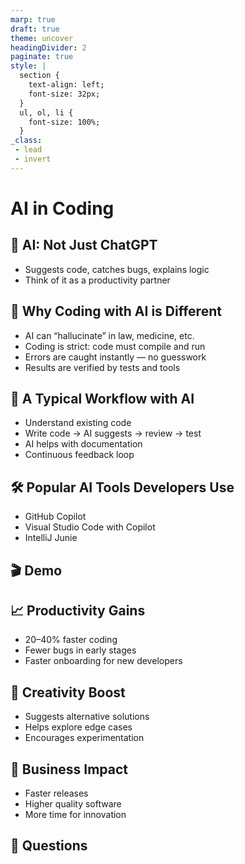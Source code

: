 ```yaml
---
marp: true
draft: true
theme: uncover
headingDivider: 2
paginate: true
style: |
  section {
    text-align: left;
    font-size: 32px;
  }
  ul, ol, li {
    font-size: 100%;
  }
_class:
 - lead
 - invert
---
```


# AI in Coding


## 🤖 AI: Not Just ChatGPT

- Suggests code, catches bugs, explains logic
- Think of it as a productivity partner


## 🚦 Why Coding with AI is Different

- AI can “hallucinate” in law, medicine, etc.
- Coding is strict: code must compile and run
- Errors are caught instantly — no guesswork
- Results are verified by tests and tools


## 🔄 A Typical Workflow with AI

- Understand existing code
- Write code → AI suggests → review → test  
- AI helps with documentation  
- Continuous feedback loop


## 🛠️ Popular AI Tools Developers Use

- GitHub Copilot
- Visual Studio Code with Copilot
- IntelliJ Junie


## 🎬 Demo



## 📈 Productivity Gains

- 20–40% faster coding  
- Fewer bugs in early stages  
- Faster onboarding for new developers


## 🎨 Creativity Boost

- Suggests alternative solutions  
- Helps explore edge cases  
- Encourages experimentation



## 💼 Business Impact

- Faster releases  
- Higher quality software  
- More time for innovation


## 🧠 Questions

